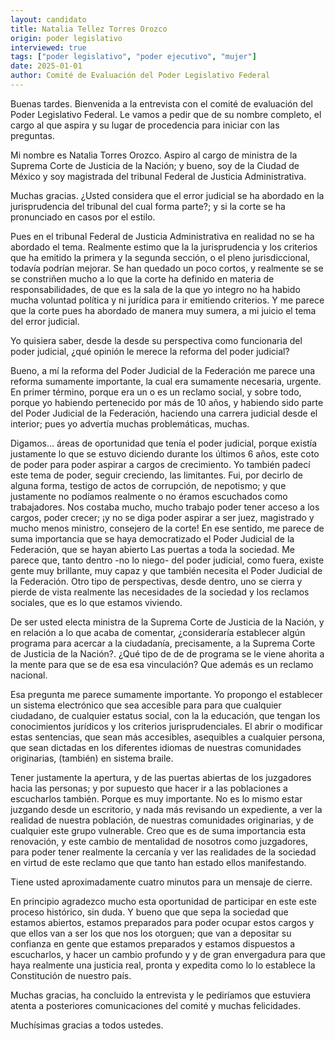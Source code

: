 ```yaml
---
layout: candidato
title: Natalia Tellez Torres Orozco
origin: poder legislativo
interviewed: true
tags: ["poder legislativo", "poder ejecutivo", "mujer"]
date: 2025-01-01
author: Comité de Evaluación del Poder Legislativo Federal
---
```


Buenas tardes. Bienvenida a la entrevista con el comité de evaluación del Poder Legislativo Federal. Le vamos a pedir que de su nombre completo, el cargo al que aspira y su lugar de procedencia para iniciar con las preguntas.

Mi nombre es Natalia Torres Orozco. Aspiro al cargo de ministra de la Suprema Corte de Justicia de la Nación; y bueno, soy de la Ciudad de México y soy magistrada del tribunal Federal de Justicia Administrativa.

Muchas gracias. ¿Usted considera que el error judicial se ha abordado en la jurisprudencia del tribunal del cual forma parte?; y si la corte se ha pronunciado en casos por el estilo.

Pues en el tribunal Federal de Justicia Administrativa en realidad no se ha abordado el tema. Realmente estimo que la la jurisprudencia y los criterios que ha emitido la primera y la segunda sección, o el pleno jurisdiccional, todavía podrían mejorar. Se han quedado un poco cortos, y realmente se se se constriñen mucho a lo que la corte ha definido en materia de responsabilidades, de que es la sala de la que yo integro no ha habido mucha voluntad política y ni jurídica para ir emitiendo criterios. Y me parece que la corte pues ha abordado de manera muy sumera, a mi juicio el tema del error judicial.

Yo quisiera saber, desde la desde su perspectiva como funcionaria del poder judicial, ¿qué opinión le merece la reforma del poder judicial?

Bueno, a mí la reforma del Poder Judicial de la Federación me parece una reforma sumamente importante, la cual era sumamente necesaria, urgente. En primer término, porque era un o es un reclamo social, y sobre todo, porque yo habiendo pertenecido por más de 10 años, y habiendo sido parte del Poder Judicial de la Federación, haciendo una carrera judicial desde el interior; pues yo advertía muchas problemáticas, muchas.

Digamos… áreas de oportunidad que tenía el poder judicial, porque existía justamente lo que se estuvo diciendo durante los últimos 6 años, este coto de poder para poder aspirar a cargos de crecimiento. Yo también padecí este tema de poder, seguir creciendo, las limitantes. Fui, por decirlo de alguna forma, testigo de actos de corrupción, de nepotismo; y que justamente no podíamos realmente o no éramos escuchados como trabajadores. 
Nos costaba mucho, mucho trabajo poder tener acceso a los cargos, poder crecer; ¡y no se diga poder aspirar a ser juez, magistrado y mucho menos ministro, consejero de la corte! En ese sentido, me parece de suma importancia que se haya democratizado el Poder Judicial de la Federación, que se hayan abierto Las puertas a toda la sociedad. 
Me parece que, tanto dentro -no lo niego- del poder judicial, como fuera, existe gente muy brillante, muy capaz y que también necesita el Poder Judicial de la Federación. Otro tipo de perspectivas, desde dentro, uno se cierra y pierde de vista realmente las necesidades de la sociedad y los reclamos sociales, que es lo que estamos viviendo.

De ser usted electa ministra de la Suprema Corte de Justicia de la Nación, y en relación a lo que acaba de comentar, ¿consideraría establecer algún programa para acercar a la ciudadanía, precisamente, a la Suprema Corte de Justicia de la Nación?. ¿Qué tipo de de de programa se le viene ahorita a la mente para que  se de esa esa vinculación? Que además es un reclamo nacional.

Esa pregunta me parece sumamente importante. Yo propongo el establecer un sistema electrónico que sea accesible para para que cualquier ciudadano, de cualquier estatus social, con la la educación, que tengan los conocimientos jurídicos y los criterios jurisprudenciales. El abrir o modificar estas sentencias, que sean más accesibles, asequibles a cualquier persona, que sean dictadas en los diferentes idiomas de nuestras comunidades originarias, (también) en sistema braile.

Tener justamente la apertura, y de las puertas abiertas de los juzgadores hacia las personas; y por supuesto que hacer ir a las poblaciones a escucharlos también. Porque es muy importante. No es lo mismo estar juzgando desde un escritorio, y nada más revisando un expediente, a ver la realidad de nuestra población, de nuestras comunidades originarias, y de cualquier este grupo vulnerable.
Creo que es de suma importancia esta renovación, y este cambio de mentalidad de nosotros como juzgadores, para poder tener realmente la cercanía y ver las realidades de la sociedad en virtud de este reclamo que que tanto han estado ellos manifestando.

Tiene usted aproximadamente cuatro minutos para un mensaje de cierre.

En principio agradezco mucho esta oportunidad de participar en este este proceso histórico, sin duda. Y bueno que que sepa la sociedad que estamos abiertos, estamos preparados para poder ocupar estos cargos y que ellos van a ser los que nos los otorguen; que van a depositar su confianza en gente que estamos preparados y estamos dispuestos a escucharlos, y hacer un cambio profundo y y de gran envergadura para que haya realmente una justicia real, pronta y expedita como lo lo establece la Constitución de nuestro país.

Muchas gracias, ha concluido la entrevista y le pediríamos que estuviera atenta a posteriores comunicaciones del comité y muchas felicidades.

Muchísimas gracias a todos ustedes.


